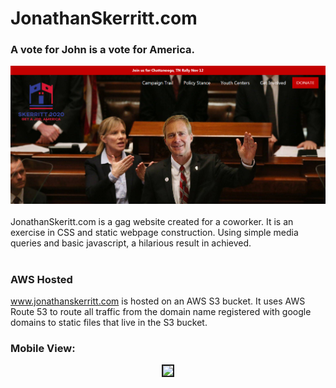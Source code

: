# JonathanSkerritt.com

### A vote for John is a vote for America.

![banner](/images/banner.png)
<br>
<br>
JonathanSkeritt.com is a gag website created for a coworker.  It is an exercise in CSS and static webpage construction.  Using simple media queries and basic javascript, a hilarious result in achieved.
<br>
<br>
### AWS Hosted
www.jonathanskerritt.com is hosted on an AWS S3 bucket.  It uses AWS Route 53 to route all traffic from the domain name registered with google domains to static files that live in the S3 bucket.

### Mobile View:
<p align="center">
  <kbd>
      <img src="/images/mobile-gif.gif" width="50%" border="2">
  </kbd>
</p>
